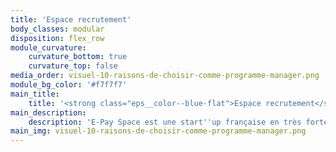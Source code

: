 ```yaml
---
title: 'Espace recrutement'
body_classes: modular
disposition: flex_row
module_curvature:
    curvature_bottom: true
    curvature_top: false
media_order: visuel-10-raisons-de-choisir-comme-programme-manager.png
module_bg_color: '#f7f7f7'
main_title:
    title: '<strong class="eps__color--blue-flat">Espace recrutement</strong>'
main_description:
    description: 'E-Pay Space est une start''up française en très forte croissance qui réunit de grands maîtres Jedi, sages de la Fintech et l’esprit disruptif et créatifs de jeunes talents venus de tous horizons. Véritable espace d’échange où il fait bon travailler, E-Pay Space s’inspire des entreprises anglo-saxonnes pour favoriser le travail collaboratif et flexible. Pour rejoindre nos équipes dans nos locaux parisiens ou à distance en télétravail, nous cherchons des personnes passionnées, impliquées, humaines et inventives qui sauront prendre part au succès de notre projet et s’investir au quotidien dans la vie de l’entreprise.'
main_img: visuel-10-raisons-de-choisir-comme-programme-manager.png
---
```


